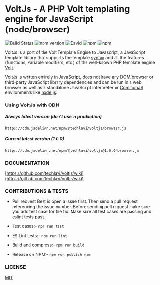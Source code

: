VoltJs - A PHP Volt templating engine for JavaScript (node/browser)
======
[![Build Status](https://travis-ci.com/techlavi/voltjs.png?branch=master)](https://travis-ci.com/techlavi/voltjs)
[![npm version](https://img.shields.io/npm/v/@techlavi/voltjs.svg)](https://www.npmjs.com/package/@techlavi/voltjs)
[![David](https://img.shields.io/david/dev/techlavi/voltjs.svg)](https://www.npmjs.com/package/@techlavi/voltjs)
[![npm](https://img.shields.io/npm/dw/@techlavi/voltjs.svg)](https://www.npmjs.com/package/@techlavi/voltjs)
[![npm](https://img.shields.io/npm/l/@techlavi/voltjs.svg)](https://github.com/package/@techlavi/voltjs/blob/master/LICENSE)

VoltJs is a port of the Volt Template Engine to Javascript, a JavaScript template library that supports the template [syntax](https://github.com/techlavi/voltjs/wiki/syntax) and all the features (functions, variable modifiers, etc.) of the well-known PHP template engine [Volt](https://docs.phalcon.io/4.0/en/volt).

VoltJs is written entirely in JavaScript, does not have any DOM/browser or third-party JavaScript library dependencies and can be run in a web browser as well as a standalone JavaScript interpreter or [CommonJS](http://www.commonjs.org/) environments like [node.js](https://nodejs.org/).

### Using VoltJs with CDN
##### Always latest version (don't use in production)
```
https://cdn.jsdelivr.net/npm/@techlavi/voltjs/browser.js
```
##### Current latest version (1.0.0)
```
https://cdn.jsdelivr.net/npm/@techlavi/voltjs@1.0.0/browser.js
```

### DOCUMENTATION

[https://github.com/techlavi/voltjs/wiki](https://github.com/techlavi/voltjs/wiki)

### CONTRIBUTIONS & TESTS

* Pull request
  Best is open a issue first. Then send a pull request referencing the issue number. Before sending pull request make sure you add test case for the fix. Make sure all test cases are passing and eslint tests pass.

* Test cases:-
  ```npm run test```

* ES Lint tests:-
  ```npm run lint```

* Build and compress:-
  ```npm run build```

* Release on NPM:-
  ```npm run publish-npm```

### LICENSE

[MIT](https://raw.githubusercontent.com/techlavi/voltjs/master/LICENSE)
